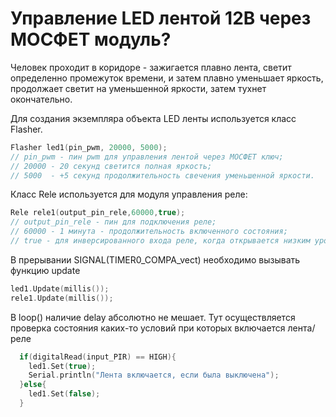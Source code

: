 # Управление LED лентой 12В через МОСФЕТ модуль?

Человек проходит в коридоре - зажигается плавно лента, светит определенно промежуток времени, и затем плавно уменьшает яркость, продолжает светит на уменьшенной яркости, затем тухнет окончательно.

Для создания экземпляра объекта LED ленты используется класс Flasher.
```c++
Flasher led1(pin_pwm, 20000, 5000);  
// pin_pwm - пин pwm для управления лентой через МОСФЕТ ключ;
// 20000 - 20 секунд светится полная яркость;
// 5000  - +5 секунд продолжительность свечения уменьшенной яркости.
```

Класс Rele используется для модуля управления реле:
```c++
Rele rele1(output_pin_rele,60000,true);
// output_pin_rele - пин для подключения реле;
// 60000 - 1 минута - продолжительность включенного состояния;
// true - для инверсированного входа реле, когда открывается низким уровнем.
```

В прерывании SIGNAL(TIMER0_COMPA_vect)  необходимо вызывать функцию update
```c++
led1.Update(millis()); 
rele1.Update(millis()); 
```

В loop() наличие delay абсолютно не мешает. Тут осуществляется проверка состояния каких-то условий при которых включается лента/реле
```c++
  if(digitalRead(input_PIR) == HIGH){
    led1.Set(true);
    Serial.println("Лента включается, если была выключена");
  }else{
    led1.Set(false);
  }
```
